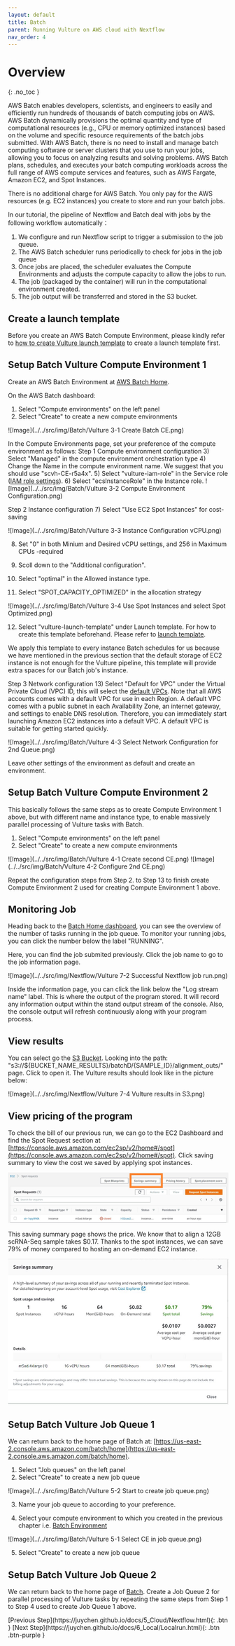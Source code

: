 ```yaml
---
layout: default
title: Batch
parent: Running Vulture on AWS cloud with Nextflow
nav_order: 4
---
```


# Overview
{: .no_toc }

AWS Batch enables developers, scientists, and engineers to easily and efficiently run hundreds of thousands of batch computing jobs on AWS. AWS Batch dynamically provisions the optimal quantity and type of computational resources (e.g., CPU or memory optimized instances) based on the volume and specific resource requirements of the batch jobs submitted. With AWS Batch, there is no need to install and manage batch computing software or server clusters that you use to run your jobs, allowing you to focus on analyzing results and solving problems. AWS Batch plans, schedules, and executes your batch computing workloads across the full range of AWS compute services and features, such as AWS Fargate, Amazon EC2, and Spot Instances.

There is no additional charge for AWS Batch. You only pay for the AWS resources (e.g. EC2 instances) you create to store and run your batch jobs.

In our tutorial, the pipeline of Nextflow and Batch deal with jobs by the following workflow automatically：

1. We configure and run Nextflow script to trigger a submission to the job queue.
2. The AWS Batch scheduler runs periodically to check for jobs in the job queue
3. Once jobs are placed, the scheduler evaluates the Compute Environments and adjusts the compute capacity to allow the jobs to run.
4. The job (packaged by the container) will run in the computational environment created.
5. The job output will be transferred and stored in the S3 bucket.

## Create a launch template 
Before you create an AWS Batch Compute Environment, please kindly refer to [how to create Vulture launch template](https://juychen.github.io/docs/6_Cloud/RunVulture.html) to create a launch template first.

## Setup Batch Vulture Compute Environment 1

Create an AWS Batch Environment at [AWS Batch Home](https://console.aws.amazon.com/batch/home).

On the AWS Batch dashboard:
1) Select "Compute environments" on the left panel
2) Select "Create" to create a new compute environments

![Image](../../src/img/Batch/Vulture 3-1 Create Batch CE.png)

In the Compute Environments page, set your preference of the compute environment as follows:
Step 1 Compute environment configuration
3) Select "Managed" in the compute environment orchestration type
4) Change the Name in the compute environment name. We suggest that you should use "scvh-CE-r5a4x".
5) Select "vulture-iam-role" in the Service role ([IAM role settings](https://juychen.github.io/docs/2_Setup/SetupIAM.html)). 
6) Select "ecsInstanceRole" in the Instance role. 
![Image](../../src/img/Batch/Vulture 3-2 Compute Environment Configuration.png)

Step 2 Instance configuration
7) Select "Use EC2 Spot Instances" for cost-saving

![Image](../../src/img/Batch/Vulture 3-3 Instance Configuration vCPU.png)

8) Set "0" in both Minium and Desired vCPU settings, and 256 in Maximum CPUs -required
9) Scoll down to the "Additional configuration".

10) Select "optimal" in the Allowed instance type.
11) Select "SPOT_CAPACITY_OPTIMIZED" in the allocation strategy

![Image](../../src/img/Batch/Vulture 3-4 Use Spot Instances and select Spot Optimized.png)

12) Select "vulture-launch-template" under Launch template. For how to create this template beforehand. Please refer to [launch template](https://juychen.github.io/docs/10_Supplementary/Launchtemp.html). 

We apply this template to every instance Batch schedules for us because we have mentioned in the previous section that the default  storage of EC2 instance is not enough for the Vulture pipeline, this template will provide extra spaces for our Batch job's instance. 

Step 3 Network configuration
13) Select "Default for VPC" under the Virtual Private Cloud (VPC) ID, this will select the [default VPCs](https://docs.aws.amazon.com/vpc/latest/userguide/default-vpc.html). Note that all AWS accounts comes with a default VPC for use in each Region. A default VPC comes with a public subnet in each Availability Zone, an internet gateway, and settings to enable DNS resolution. Therefore, you can immediately start launching Amazon EC2 instances into a default VPC. A default VPC is suitable for getting started quickly.

![Image](../../src/img/Batch/Vulture 4-3 Select Network Configuration for 2nd Queue.png)

Leave other settings of the environment as default and create an environment.

## Setup Batch Vulture Compute Environment 2 

This basically follows the same steps as to create Compute Environment 1 above, but with different name and instance type, to enable massively parallel processing of Vulture tasks with Batch.

1) Select "Compute environments" on the left panel
2) Select "Create" to create a new compute environments

![Image](../../src/img/Batch/Vulture 4-1 Create second CE.png)
![Image](../../src/img/Batch/Vulture 4-2 Configure 2nd CE.png)

Repeat the configuration steps from Step 2. to Step 13 to finish create Compute Environment 2 used for creating Compute Environment 1 above.

## Monitoring Job

Heading back to the [Batch Home dashboard](https://console.aws.amazon.com/batch/home#dashboard), you can see the overview of the number of tasks running in the job queue. To monitor your running jobs, you can click the number below the label "RUNNING".

Here, you can find the job submited previously. Click the job name to go to the job information page.

![Image](../../src/img/Nextflow/Vulture 7-2 Successful Nextflow job run.png)

Inside the information page, you can click the link below the "Log stream name" label. This is where the output of the program stored. It will record any information output within the stand output stream of the console. Also, the console output will refresh continuously along with your program process.


## View results
You can select go the [S3 Bucket](https://s3.console.aws.amazon.com/s3/home). Looking into the path: "s3://${BUCKET_NAME_RESULTS}/batchD/{SAMPLE_ID}/alignment_outs/" page. Click to open it. The Vulture results should look like in the picture below: 

![Image](../../src/img/Nextflow/Vulture 7-4 Vulture results in S3.png)


## View pricing of the program

To check the bill of our previous run, we can go to the EC2 Dashboard and find the Spot Request section at [https://console.aws.amazon.com/ec2sp/v2/home#/spot](https://console.aws.amazon.com/ec2sp/v2/home#/spot). Click saving summary to view the cost we saved by applying spot instances.

![Image](../../src/img/Batch/Batch-price1.jpg)

This saving summary page shows the price. We know that to align a 12GB scRNA-Seq sample takes $0.17. Thanks to the spot instances, we can save 79% of money compared to hosting an on-demand EC2 instance.

![Image](../../src/img/Batch/Batch-price2.jpg)

## Setup Batch Vulture Job Queue 1

We can return back to the home page of Batch at: [https://us-east-2.console.aws.amazon.com/batch/home](https://us-east-2.console.aws.amazon.com/batch/home).

1) Select "Job queues" on the left panel
2) Select "Create" to create a new job queue

![Image](../../src/img/Batch/Vulture 5-2 Start to create job queue.png)

3) Name your job queue to according to your preference.

4) Select your compute environment to which you created in the previous chapter i.e. [Batch Environment](https://juychen.github.io/docs/4_Batch/BatchEnvironment.html)

![Image](../../src/img/Batch/Vulture 5-1 Select CE in job queue.png)

5) Select "Create" to create a new job queue

## Setup Batch Vulture Job Queue 2

We can return back to the home page of [Batch](https://us-east-2.console.aws.amazon.com/batch/home). Create a Job Queue 2 for parallel processing of Vulture tasks by repeating the same steps from Step 1 to Step 4 used to create Job Queue 1 above.



<div class="code-example" markdown="1">
[Previous Step](https://juychen.github.io/docs/5_Cloud/Nextflow.html){: .btn }
[Next Step](https://juychen.github.io/docs/6_Local/Localrun.html){: .btn .btn-purple }
</div>